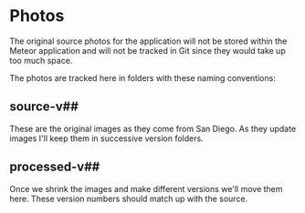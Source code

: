 # Photos

The original source photos for the application will not be stored within
the Meteor application and will not be tracked in Git since they would take
up too much space.

The photos are tracked here in folders with these naming conventions:

## source-v\#\#
These are the original images as they come from San Diego. As they update
images I'll keep them in successive version folders.

## processed-v\#\#
Once we shrink the images and make different versions we'll move them here.
These version numbers should match up with the source.
